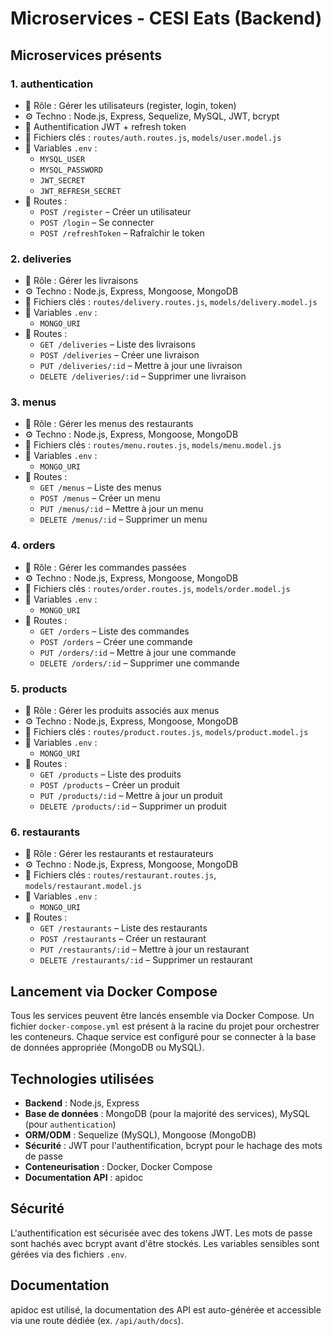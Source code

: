 # Microservices - CESI Eats (Backend)

## Microservices présents

### 1. authentication
- 📌 Rôle : Gérer les utilisateurs (register, login, token)
- ⚙️ Techno : Node.js, Express, Sequelize, MySQL, JWT, bcrypt
- 🔐 Authentification JWT + refresh token
- 📁 Fichiers clés : `routes/auth.routes.js`, `models/user.model.js`
- 🔌 Variables `.env` : 
    - `MYSQL_USER`
    - `MYSQL_PASSWORD`
    - `JWT_SECRET`
    - `JWT_REFRESH_SECRET`
- 📄 Routes :
    - `POST /register` – Créer un utilisateur
    - `POST /login` – Se connecter
    - `POST /refreshToken` – Rafraîchir le token

### 2. deliveries
- 📌 Rôle : Gérer les livraisons
- ⚙️ Techno : Node.js, Express, Mongoose, MongoDB
- 📁 Fichiers clés : `routes/delivery.routes.js`, `models/delivery.model.js`
- 🔌 Variables `.env` : 
    - `MONGO_URI`
- 📄 Routes :
    - `GET /deliveries` – Liste des livraisons
    - `POST /deliveries` – Créer une livraison
    - `PUT /deliveries/:id` – Mettre à jour une livraison
    - `DELETE /deliveries/:id` – Supprimer une livraison

### 3. menus
- 📌 Rôle : Gérer les menus des restaurants
- ⚙️ Techno : Node.js, Express, Mongoose, MongoDB
- 📁 Fichiers clés : `routes/menu.routes.js`, `models/menu.model.js`
- 🔌 Variables `.env` : 
    - `MONGO_URI`
- 📄 Routes :
    - `GET /menus` – Liste des menus
    - `POST /menus` – Créer un menu
    - `PUT /menus/:id` – Mettre à jour un menu
    - `DELETE /menus/:id` – Supprimer un menu

### 4. orders
- 📌 Rôle : Gérer les commandes passées
- ⚙️ Techno : Node.js, Express, Mongoose, MongoDB
- 📁 Fichiers clés : `routes/order.routes.js`, `models/order.model.js`
- 🔌 Variables `.env` : 
    - `MONGO_URI`
- 📄 Routes :
    - `GET /orders` – Liste des commandes
    - `POST /orders` – Créer une commande
    - `PUT /orders/:id` – Mettre à jour une commande
    - `DELETE /orders/:id` – Supprimer une commande

### 5. products
- 📌 Rôle : Gérer les produits associés aux menus
- ⚙️ Techno : Node.js, Express, Mongoose, MongoDB
- 📁 Fichiers clés : `routes/product.routes.js`, `models/product.model.js`
- 🔌 Variables `.env` : 
    - `MONGO_URI`
- 📄 Routes :
    - `GET /products` – Liste des produits
    - `POST /products` – Créer un produit
    - `PUT /products/:id` – Mettre à jour un produit
    - `DELETE /products/:id` – Supprimer un produit

### 6. restaurants
- 📌 Rôle : Gérer les restaurants et restaurateurs
- ⚙️ Techno : Node.js, Express, Mongoose, MongoDB
- 📁 Fichiers clés : `routes/restaurant.routes.js`, `models/restaurant.model.js`
- 🔌 Variables `.env` : 
    - `MONGO_URI`
- 📄 Routes :
    - `GET /restaurants` – Liste des restaurants
    - `POST /restaurants` – Créer un restaurant
    - `PUT /restaurants/:id` – Mettre à jour un restaurant
    - `DELETE /restaurants/:id` – Supprimer un restaurant

## Lancement via Docker Compose
Tous les services peuvent être lancés ensemble via Docker Compose. Un fichier `docker-compose.yml` est présent à la racine du projet pour orchestrer les conteneurs. Chaque service est configuré pour se connecter à la base de données appropriée (MongoDB ou MySQL).

## Technologies utilisées
- **Backend** : Node.js, Express
- **Base de données** : MongoDB (pour la majorité des services), MySQL (pour `authentication`)
- **ORM/ODM** : Sequelize (MySQL), Mongoose (MongoDB)
- **Sécurité** : JWT pour l'authentification, bcrypt pour le hachage des mots de passe
- **Conteneurisation** : Docker, Docker Compose
- **Documentation API** : apidoc 

## Sécurité
L'authentification est sécurisée avec des tokens JWT. Les mots de passe sont hachés avec bcrypt avant d'être stockés. Les variables sensibles sont gérées via des fichiers `.env`.

## Documentation
apidoc est utilisé, la documentation des API est auto-générée et accessible via une route dédiée (ex. `/api/auth/docs`).